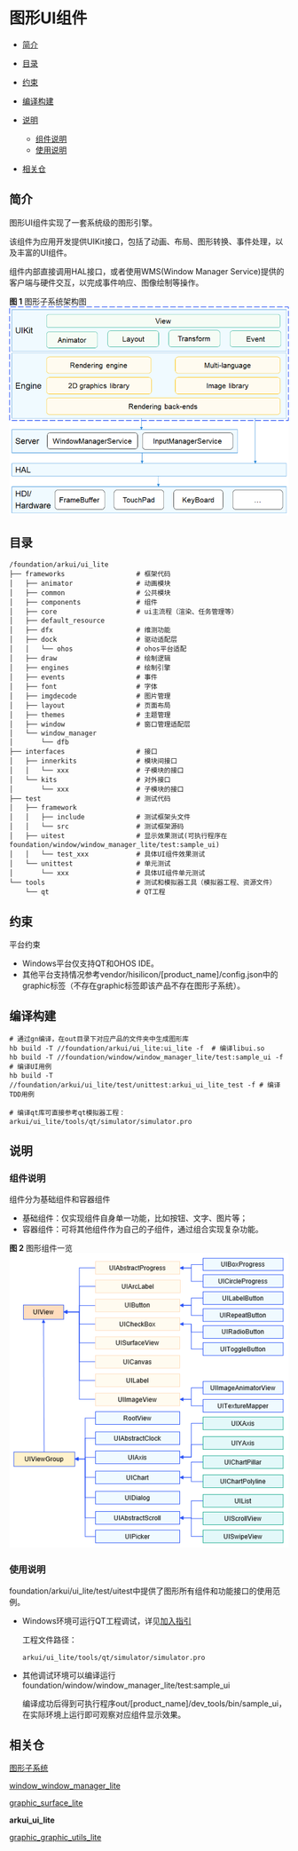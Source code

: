 # 图形UI组件<a name="ZH-CN_TOPIC_0000001123180295"></a>

-   [简介](#section11660541593)
-   [目录](#section161941989596)
-   [约束](#section119744591305)
-   [编译构建](#section137768191623)
-   [说明](#section1312121216216)
    -   [组件说明](#section66002422015)
    -   [使用说明](#section129654513264)

-   [相关仓](#section1371113476307)

## 简介<a name="section11660541593"></a>

图形UI组件实现了一套系统级的图形引擎。

该组件为应用开发提供UIKit接口，包括了动画、布局、图形转换、事件处理，以及丰富的UI组件。

组件内部直接调用HAL接口，或者使用WMS\(Window Manager Service\)提供的客户端与硬件交互，以完成事件响应、图像绘制等操作。

**图 1**  图形子系统架构图<a name="fig1358754417214"></a>  
![](figures/图形子系统架构图.png "图形子系统架构图")

## 目录<a name="section161941989596"></a>

```
/foundation/arkui/ui_lite
├── frameworks                  # 框架代码
│   ├── animator                # 动画模块
│   ├── common                  # 公共模块
│   ├── components              # 组件
│   ├── core                    # ui主流程（渲染、任务管理等）
│   ├── default_resource
│   ├── dfx                     # 维测功能
│   ├── dock                    # 驱动适配层
│   │   └── ohos                # ohos平台适配
│   ├── draw                    # 绘制逻辑
│   ├── engines                 # 绘制引擎
│   ├── events                  # 事件
│   ├── font                    # 字体
│   ├── imgdecode               # 图片管理
│   ├── layout                  # 页面布局
│   ├── themes                  # 主题管理
│   ├── window                  # 窗口管理适配层
│   └── window_manager
│       └── dfb
├── interfaces                  # 接口
│   ├── innerkits               # 模块间接口
│   │   └── xxx                 # 子模块的接口
│   └── kits                    # 对外接口
│       └── xxx                 # 子模块的接口
├── test                        # 测试代码
│   ├── framework
│   │   ├── include             # 测试框架头文件
│   │   └── src                 # 测试框架源码
│   ├── uitest                  # 显示效果测试(可执行程序在foundation/window/window_manager_lite/test:sample_ui)
│   │   └── test_xxx            # 具体UI组件效果测试
│   └── unittest                # 单元测试
│       └── xxx                 # 具体UI组件单元测试
└── tools                       # 测试和模拟器工具（模拟器工程、资源文件）
    └── qt                      # QT工程
```

## 约束<a name="section119744591305"></a>

平台约束

-   Windows平台仅支持QT和OHOS IDE。
-   其他平台支持情况参考vendor/hisilicon/\[product\_name\]/config.json中的graphic标签（不存在graphic标签即该产品不存在图形子系统）。

## 编译构建<a name="section137768191623"></a>

```
# 通过gn编译，在out目录下对应产品的文件夹中生成图形库
hb build -T //foundation/arkui/ui_lite:ui_lite -f  # 编译libui.so
hb build -T //foundation/window/window_manager_lite/test:sample_ui -f # 编译UI用例
hb build -T //foundation/arkui/ui_lite/test/unittest:arkui_ui_lite_test -f # 编译TDD用例

# 编译qt库可直接参考qt模拟器工程：arkui/ui_lite/tools/qt/simulator/simulator.pro
```

## 说明<a name="section1312121216216"></a>

### 组件说明<a name="section66002422015"></a>

组件分为基础组件和容器组件

-   基础组件：仅实现组件自身单一功能，比如按钮、文字、图片等；
-   容器组件：可将其他组件作为自己的子组件，通过组合实现复杂功能。

**图 2**  图形组件一览<a name="fig1594213196218"></a>  
![](figures/图形组件一览.png "图形组件一览")

### 使用说明<a name="section129654513264"></a>

foundation/arkui/ui_lite/test/uitest中提供了图形所有组件和功能接口的使用范例。

-   Windows环境可运行QT工程调试，详见[加入指引](https://gitee.com/openharmony/arkui_ui_lite/wikis/%E5%BF%AB%E9%80%9F%E5%8A%A0%E5%85%A5/%E5%8A%A0%E5%85%A5%E6%8C%87%E5%BC%95)

    工程文件路径：

    ```
    arkui/ui_lite/tools/qt/simulator/simulator.pro
    ```

-   其他调试环境可以编译运行foundation/window/window_manager_lite/test:sample\_ui

    编译成功后得到可执行程序out/\[product\_name\]/dev\_tools/bin/sample\_ui，在实际环境上运行即可观察对应组件显示效果。


## 相关仓<a name="section1371113476307"></a>

[图形子系统](https://gitee.com/openharmony/docs/blob/master/zh-cn/readme/%E5%9B%BE%E5%BD%A2%E5%AD%90%E7%B3%BB%E7%BB%9F.md)

[window_window_manager_lite](https://gitee.com/openharmony/window_window_manager_lite/blob/master/README.md)

[graphic_surface_lite](https://gitee.com/openharmony/graphic_surface_lite/blob/master/README.md)

**arkui_ui_lite**

[graphic_graphic_utils_lite](https://gitee.com/openharmony/graphic_graphic_utils_lite/blob/master/README.md)